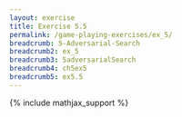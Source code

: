 ```yaml
---
layout: exercise
title: Exercise 5.5
permalink: /game-playing-exercises/ex_5/
breadcrumb: 5-Adversarial-Search
breadcrumb2: ex_5
breadcrumb3: 5adversarialSearch
breadcrumb4: ch5ex5
breadcrumb5: ex5.5
---
```


{% include mathjax_support %}

